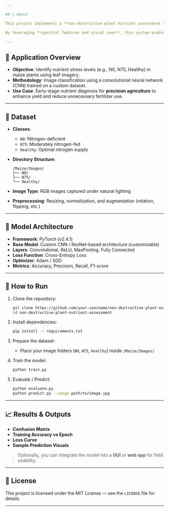 ```yaml
---

## 🌿 About

This project implements a **non-destructive plant nutrient assessment system** using **image processing and deep learning techniques** to classify plant health based on nutrient availability. The primary focus is detecting **nitrogen deficiencies** in maize plants by analyzing leaf images—without causing any damage to the plant.

By leveraging **spectral features and visual cues**, this system enables early and accurate diagnosis of nutrient stress, helping farmers make informed decisions in real time.

---
```


## 🧪 Application Overview

* **Objective**: Identify nutrient stress levels (e.g., N0, N75, Healthy) in maize plants using leaf imagery.
* **Methodology**: Image classification using a convolutional neural network (CNN) trained on a custom dataset.
* **Use Case**: Early-stage nutrient diagnosis for **precision agriculture** to enhance yield and reduce unnecessary fertilizer use.

---

## 📂 Dataset

* **Classes**:

  * `N0`: Nitrogen-deficient
  * `N75`: Moderately nitrogen-fed
  * `Healthy`: Optimal nitrogen supply

* **Directory Structure**:

  ```
  /Maize/Images/
  ├── N0/
  ├── N75/
  └── Healthy/
  ```

* **Image Type**: RGB images captured under natural lighting

* **Preprocessing**: Resizing, normalization, and augmentation (rotation, flipping, etc.)

---

## 🧠 Model Architecture

* **Framework**: PyTorch (v2.4.1)
* **Base Model**: Custom CNN / ResNet-based architecture (customizable)
* **Layers**: Convolutional, ReLU, MaxPooling, Fully Connected
* **Loss Function**: Cross-Entropy Loss
* **Optimizer**: Adam / SGD
* **Metrics**: Accuracy, Precision, Recall, F1-score

---

## 🚀 How to Run

1. Clone the repository:

   ```bash
   git clone https://github.com/your-username/non-destructive-plant-nutrient-assessment.git
   cd non-destructive-plant-nutrient-assessment
   ```

2. Install dependencies:

   ```bash
   pip install -r requirements.txt
   ```

3. Prepare the dataset:

   * Place your image folders (`N0`, `N75`, `Healthy`) inside `/Maize/Images/`

4. Train the model:

   ```bash
   python train.py
   ```

5. Evaluate / Predict:

   ```bash
   python evaluate.py
   python predict.py --image path/to/image.jpg
   ```

---

## 📈 Results & Outputs

* **Confusion Matrix**
* **Training Accuracy vs Epoch**
* **Loss Curve**
* **Sample Prediction Visuals**

> Optionally, you can integrate the model into a **GUI** or **web app** for field usability.

---

## 🧾 License

This project is licensed under the MIT License — see the `LICENSE` file for details.

---
